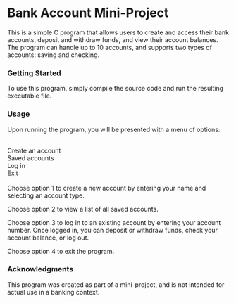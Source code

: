 <h1>Bank Account Mini-Project</h1>
This is a simple C program that allows users to create and access their bank accounts, deposit and withdraw funds, and view their account balances. The program can handle up to 10 accounts, and supports two types of accounts: saving and checking.

<h3>Getting Started</h3>
To use this program, simply compile the source code and run the resulting executable file.

<h3>Usage</h3>
Upon running the program, you will be presented with a menu of options: <br><br>

Create an account <br>
Saved accounts <br>
Log in <br>
Exit <br><br>
Choose option 1 to create a new account by entering your name and selecting an account type. <br>

Choose option 2 to view a list of all saved accounts. <br>

Choose option 3 to log in to an existing account by entering your account number. Once logged in, you can deposit or withdraw funds, check your account balance, or log out. <br>

Choose option 4 to exit the program.

<h3>Acknowledgments</h3>
This program was created as part of a mini-project, and is not intended for actual use in a banking context.
